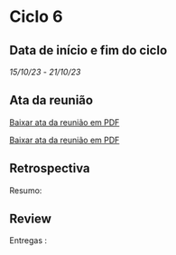 # Ciclo 6

## Data de início e fim do ciclo

*15/10/23* - *21/10/23*

## Ata da reunião

[Baixar ata da reunião em PDF](../atas/16_10_Ata.docx.pdf)

[Baixar ata da reunião em PDF](../atas/18_10%20Ata%20.docx.pdf)

## Retrospectiva

Resumo:

## Review

Entregas :
